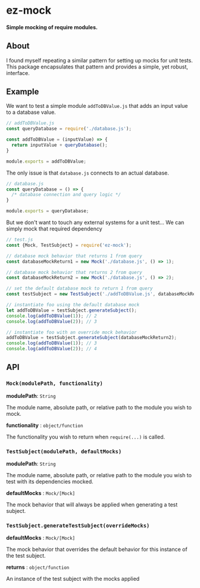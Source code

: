 # ez-mock

#### Simple mocking of require modules.

## About
I found myself repeating a similar pattern for setting up mocks for unit tests.  This package encapsulates that pattern and provides a simple, yet robust, interface.

## Example
We want to test a simple module `addToDBValue.js` that adds an input value to a database value.

```javascript
// addToDBValue.js
const queryDatabase = require('./database.js');

const addToDBValue = (inputValue) => {
  return inputValue + queryDatabase();
}

module.exports = addToDBValue;
```

The only issue is that `database.js` connects to an actual database.

```javascript
// database.js
const queryDatabase = () => {
  /* database connection and query logic */
}

module.exports = queryDatabase;
```
But we don't want to touch any external systems for a unit test...  We can simply mock that required dependency

```javascript
// test.js
const {Mock, TestSubject} = require('ez-mock');

// database mock behavior that returns 1 from query
const databaseMockReturn1 = new Mock('./database.js', () => 1);

// database mock behavior that returns 2 from query
const databaseMockReturn2 = new Mock('./database.js', () => 2);

// set the default database mock to return 1 from query
const testSubject = new TestSubject('./addToDBValue.js', databaseMockReturn1);

// instantiate foo using the default database mock
let addToDBValue = testSubject.generateSubject();
console.log(addToDBValue(1)); // 2
console.log(addToDBValue(2)); // 3

// instantiate foo with an override mock behavior
addToDBValue = testSubject.generateSubject(databaseMockReturn2);
console.log(addToDBValue(1)); // 3
console.log(addToDBValue(2)); // 4
```

## API

### `Mock(modulePath, functionality)`

__modulePath__: `String`

The module name, absolute path, or relative path to the module you wish to mock.

__functionality__ : `object/function`

The functionality you wish to return when `require(...)` is called.

### `TestSubject(modulePath, defaultMocks)`

__modulePath__: `String`

The module name, absolute path, or relative path to the module you wish to test with its dependencies mocked.

__defaultMocks__ : `Mock/[Mock]`

The mock behavior that will always be applied when generating a test subject.

### `TestSubject.generateTestSubject(overrideMocks)`

__defaultMocks__ : `Mock/[Mock]`

The mock behavior that overrides the default behavior for this instance of the test subject.

__returns__ : `object/function`

An instance of the test subject with the mocks applied

